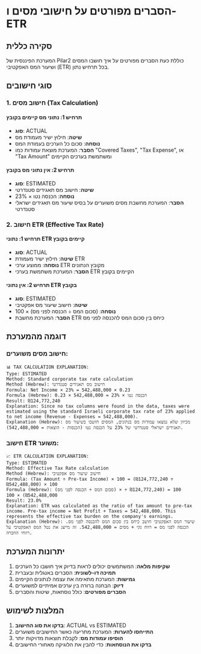 # הסברים מפורטים על חישובי מסים ו-ETR

## סקירה כללית

המערכת הפיננסית של Pilar2 כוללת כעת הסברים מפורטים על איך חושבו המסים ושיעור המס האפקטיבי (ETR) בכל תרחיש נתון.

## סוגי חישובים

### 1. חישוב מסים (Tax Calculation)

#### תרחיש 1: נתוני מס קיימים בקובץ
- **סוג**: ACTUAL
- **שיטה**: חילוץ ישיר מעמודת מס
- **נוסחה**: סכום כל הערכים בעמודת המס
- **הסבר**: המערכת מוצאת עמודות כמו "Covered Taxes", "Tax Expense", או "Tax Amount" ומשתמשת בערכים הקיימים

#### תרחיש 2: אין נתוני מס בקובץ
- **סוג**: ESTIMATED
- **שיטה**: חישוב מס תאגידים סטנדרטי
- **נוסחה**: הכנסה נטו × 23%
- **הסבר**: המערכת מחשבת מסים משוערים על בסיס שיעור מס תאגידים ישראלי סטנדרטי

### 2. חישוב ETR (Effective Tax Rate)

#### תרחיש 1: נתוני ETR קיימים בקובץ
- **סוג**: ACTUAL
- **שיטה**: חילוץ ישיר מעמודת ETR
- **נוסחה**: ממוצע ערכי ETR מקובץ הנתונים
- **הסבר**: המערכת משתמשת בערכי ETR הקיימים בקובץ

#### תרחיש 2: אין נתוני ETR בקובץ
- **סוג**: ESTIMATED
- **שיטה**: חישוב שיעור מס אפקטיבי
- **נוסחה**: (סכום המס ÷ הכנסה לפני מס) × 100
- **הסבר**: המערכת מחשבת ETR כיחס בין סכום המס להכנסה לפני מס

## דוגמה מהמערכת

### חישוב מסים משוערים:
```
📊 TAX CALCULATION EXPLANATION:
Type: ESTIMATED
Method: Standard corporate tax rate calculation
Method (Hebrew): חישוב מס תאגידים סטנדרטי
Formula: Net Income × 23% = 542,488,000 × 0.23
Formula (Hebrew): הכנסה נטו × 23% = 542,488,000 × 0.23
Result: ₪124,772,240
Explanation: Since no tax columns were found in the data, taxes were estimated using the standard Israeli corporate tax rate of 23% applied to net income (Revenue - Expenses = 542,488,000).
Explanation (Hebrew): מכיוון שלא נמצאו עמודות מס בנתונים, המסים חושבו בשיעור מס תאגידים ישראלי סטנדרטי של 23% על הכנסה נטו (הכנסות - הוצאות = 542,488,000).
```

### חישוב ETR משוער:
```
📈 ETR CALCULATION EXPLANATION:
Type: ESTIMATED
Method: Effective Tax Rate calculation
Method (Hebrew): חישוב שיעור מס אפקטיבי
Formula: (Tax Amount ÷ Pre-tax Income) × 100 = (₪124,772,240 ÷ ₪542,488,000) × 100
Formula (Hebrew): (סכום המס ÷ הכנסה לפני מס) × 100 = (₪124,772,240 ÷ ₪542,488,000) × 100
Result: 23.0%
Explanation: ETR was calculated as the ratio of tax amount to pre-tax income. Pre-tax income = Net Profit + Taxes = 542,488,000. This represents the effective tax burden on the company's earnings.
Explanation (Hebrew): שיעור המס האפקטיבי חושב כיחס בין סכום המס להכנסה לפני מס. הכנסה לפני מס = רווח נקי + מסים = 542,488,000. זה מייצג את נטל המס האפקטיבי על רווחי החברה.
```

## יתרונות המערכת

1. **שקיפות מלאה**: המשתמשים יכולים לראות בדיוק איך חושבו כל הערכים
2. **תמיכה דו-לשונית**: הסברים באנגלית ובעברית
3. **גמישות**: המערכת מתאימה את עצמה לנתונים הקיימים
4. **דיוק**: הבחנה ברורה בין ערכים אמיתיים למשוערים
5. **הסברים מפורטים**: כולל נוסחאות, שיטות והסברים

## המלצות לשימוש

1. **בדקו את סוג החישוב**: ACTUAL vs ESTIMATED
2. **התייחסו להערות**: המערכת מתריעה כאשר החישובים משוערים
3. **הוסיפו עמודות מס**: לקבלת תוצאות מדויקות יותר
4. **בדקו את הנוסחאות**: כדי להבין את הלוגיקה מאחורי החישובים
